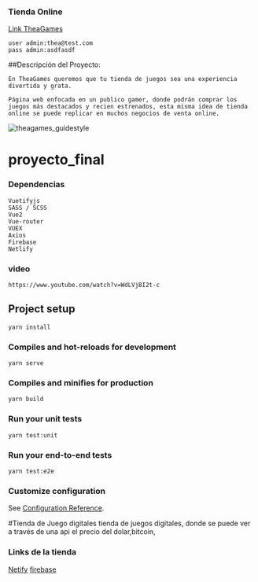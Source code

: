 ### Tienda Online
[Link TheaGames](https://theagames.netlify.app/home)
```
user admin:thea@test.com
pass admin:asdfasdf
```
##Descripción del Proyecto:
```
En TheaGames queremos que tu tienda de juegos sea una experiencia divertida y grata.

Página web enfocada en un publico gamer, donde podrán comprar los juegos más destacados y recien estrenados, esta misma idea de tienda online se puede replicar en muchos negocios de venta online.
```

![theagames_guidestyle](https://user-images.githubusercontent.com/94083791/180022360-710750fc-d5e0-42f7-b304-4af556db6ba8.png)
# proyecto_final


### Dependencias
```
Vuetifyjs
SASS / SCSS
Vue2
Vue-router
VUEX
Axios
Firebase
Netlify
```


### video
```
https://www.youtube.com/watch?v=WdLVjBI2t-c
```

## Project setup
```
yarn install
```

### Compiles and hot-reloads for development
```
yarn serve
```

### Compiles and minifies for production
```
yarn build
```

### Run your unit tests
```
yarn test:unit
```

### Run your end-to-end tests
```
yarn test:e2e
```

### Customize configuration
See [Configuration Reference](https://cli.vuejs.org/config/).

#Tienda de Juego digitales
tienda de juegos digitales, donde se puede ver a través de una api el precio del dolar,bitcoin,
### Links de la tienda
[Netify]()
[firebase]()
